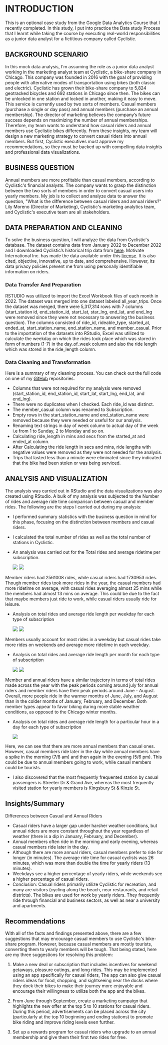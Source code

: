 # INTRODUCTION
This is an optional case study from the Google Data Analytics Course that I recently completed. In this study, I put into practice the Data study Process that I learnt while taking the course by executing real-world responsibilities as a junior data analyst for a fictitious company called Cyclistic.


## BACKGROUND SCENARIO
In this mock data analysis, I'm assuming the role as a junior data analyst working in the marketing analyst team at Cyclistic, a bike-share company in Chicago. This company was founded in 2016 with the goal of providing people with alternative modes of transportation using bikes (both classic and electric). Cyclistic has grown their bike-share company to 5,824 geotracked bicycles and 692 stations in Chicago since then. The bikes can be unlocked in one station and locked in another, making it easy to move. This service is currently used by two sorts of members. Casual members (purchase a single or day pass) and annual members (purchase an annual membership). The director of marketing believes the company’s future success depends on maximizing the number of annual memberships. Therefore, my team wants to understand how casual riders and annual members use Cyclistic bikes differently. From these insights, my team will design a new marketing strategy to convert casual riders into annual members. But first, Cyclistic executives must approve my recommendations, so they must be backed up with compelling data insights and professional data visualizations.

## BUSINESS QUESTION
Annual members are more profitable than casual members, according to Cyclistic's financial analysts. The company wants to grasp the distinction between the two sorts of members in order to convert casual users into yearly members. My job is to collect and analyze data to answer the question, "What is the difference between casual riders and annual riders?" Lily Moreno (Director of Marketing), Cyclistic's marketing analytics team, and Cyclistic's executive team are all stakeholders.

## DATA PREPARATION AND CLEANING
To solve the business question, I will analyze the data from Cyclistic's database. The dataset contains data from January 2022 to December 2022 and I downloaded Cyclistic’s historical trip data from [here](https://divvy-tripdata.s3.amazonaws.com/index.html). Motivate International Inc. has made the data available under this [license](https://divvybikes.com/data-license-agreement). It is also cited, objective, innovative, up to date, and comprehensive. However, its data privacy policies prevent me from using personally identifiable information on riders.

### Data Transfer And Preparation
RSTUDIO was utilized to import the Excel Workbook files of each month in 2022. The dataset was merged into one dataset labeled all_year_trips. Once the dataset was merged, there were 5,317,314 rows with 7 columns (start_station id, end_station_id, start_lat, star_lng, end_lat, and end_lng were removed since they were not necessary to answering the business question). The columns consisted of ride_id, rideable_type, started_at, ended_at, start_station_name, end_station_name, and member_casual. Prior to the importation of the datasets into RStudio, Excel was utilized to calculate the weekday on which the rides took place which was stored in form of numbers (1-7) in the day_of_week column and also the ride length which was stored in the ride_length column. 

### Data Cleaning and Transformation
Here is a summary of my cleaning process. You can check out the full code on one of my [GitHub](https://github.com/EmmanuelOrunta/Google-Capstone/blob/main/Capstone%20Script.R) repositories. 

- Columns that were not required for my analysis were removed (start_station_id, end_station_id, start_lat, start_lng, end_lat, and end_lng).
- There were no duplicates when I checked. Each ride_id was distinct.
- The member_casual column was renamed to Subscription.
- Empty rows in the start_station_name and end_station_name were removed because they were needed or useful for our analysis.
- Renaming text strings in day of week column to actual day of the week i.e from 1 to Sunday, 2 to Monday and so on.
- Calculating ride_length in mins and secs from the started_at and ended_at column.
- After Calculating the ride length in secs and mins, ride lengths with negative values were removed as they were not needed for the analysis.
- Trips that lasted less than a minute were eliminated since they indicated that the bike had been stolen or was being serviced.


## ANALYSIS AND VISUALIZATION
The analysis was carried out in RStudio and the data visualizations was also created using RStudio. A bulk of my analysis was subjected to the Number of rides and average ride time comparison between casual and member rides. The following are the steps I carried out during my analysis:

- I performed summary statistics with the business question in mind for this phase, focusing on the distinction between members and casual riders.
- I calculated the total number of rides as well as the total number of stations in Cyclistic.
- An analysis was carried out for the Total rides and average ridetime per subscription.


   ![](Total-Rides-Vs-Subscription.png)     ![](avg_ridetime_subscription.png)

Member riders had 2561008 rides, while casual riders had 1730953 rides. Though member rides took more rides in the year, the casual members had more ridetime on average, with casual rides averaging almost 25 mins while the members had almost 13 mins on average. This could be due to the fact that maybe members just ride to work, while casual riders usually ride for leisure.

- Analysis on total rides and average ride length per weekday for each type of subscription


   ![](total_rides_subscription_perday.png)     ![](avgridetime_subscription_perday.png)

Members usually account for most rides in a weekday but casual rides take more rides on weekends and average more ridetime in each weekday. 

- Analysis on total rides and average ride length per month for each type of subscription


   ![](total_rides_avgridetime_subscription_month.png)     ![](avgridetime_subscription_month.png)

Member and annual riders have a similar trajectory in terms of total rides made across the year with the peak periods coming around july for annual riders and member riders have their peak periods around June - August. Overall, more people ride in the warmer months of June, July, and August than in the colder months of January, February, and December. Both member types appear to favor biking during more stable weather conditions, as opposed to the Chicago winter months.

- Analysis on total rides and average ride length for a particular hour in a day for each type of subscription


   ![](total_rides_subscription_time.png)    

Here, we can see that there are more annual members than casual ones. However, casual members ride later in the day while annual members have a spike in the morning (7/8 am) and then again in the evening (5/6 pm). This could be due to annual members going to work, while casual members could be tourists. 


-  I also discovered that the most frequently frequented station by casual passengers is Streeter Dr & Grand Ave, whereas the most frequently visited station for yearly members is Kingsbury St & Kinzie St.



## Insights/Summary
Differences between Casual and Annual Riders

- Casual riders have a larger gap under harsher weather conditions, but annual riders are more constant throughout the year regardless of weather (there is a dip in January, February, and December).
- Annual members often ride in the morning and early evening, whereas casual members ride later in the day.
- Although there are more annual riders, casual members prefer to ride for longer (in minutes). The average ride time for casual cyclists was 26 minutes, which was more than double the time for yearly riders (13 minutes).
- Weekdays see a higher percentage of yearly riders, while weekends see a higher percentage of casual riders.
- Conclusion: Casual riders primarily utilize Cyclistic for recreation, and many are visitors (cycling along the beach, near restaurants, and retail districts). The bikes are used for work by yearly riders. They frequently ride through financial and business sectors, as well as near a university and apartments.


## Recommendations
With all of the facts and findings presented above, there are a few suggestions that may encourage casual members to use Cyclistic's bike-share program. However, because casual members are mostly tourists, converting them to yearly members will be tough. That being stated, here are my three suggestions for resolving this problem:

1. Make a new deal or subscription that includes incentives for weekend getaways, pleasure outings, and long rides. This may be implemented using an app specifically for casual riders, The app can also give casual riders ideas for food, shopping, and sightseeing near the docks where they dock their bikes to make their journey more enjoyable and encourage their willingness to utilize both the app and the bikes.

2. From June through September, create a marketing campaign that highlights the new offer at the top 5 to 10 stations for casual riders. During this period, advertisements can be placed across the city (particularly at the top 10 beginning and ending stations) to promote bike riding and improve riding levels even further.

3. Set up a rewards program for casual riders who upgrade to an annual membership and give them their first two rides for free.
